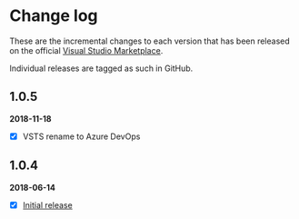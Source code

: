 [VSMarketplaceUrl]: https://marketplace.visualstudio.com/search?term=trevellick&target=VS&sortBy=Relevance

# Change log

These are the incremental changes to each version that has been released on the official [Visual Studio Marketplace][VSMarketplaceUrl].

Individual releases are tagged as such in GitHub.

## 1.0.5
**2018-11-18**
- [x] VSTS rename to Azure DevOps

## 1.0.4
**2018-06-14**
- [x] [Initial release](https://github.com/GregTrevellick/VstsDashboardWidgetProjectTemplate/releases/tag/1.0.4)